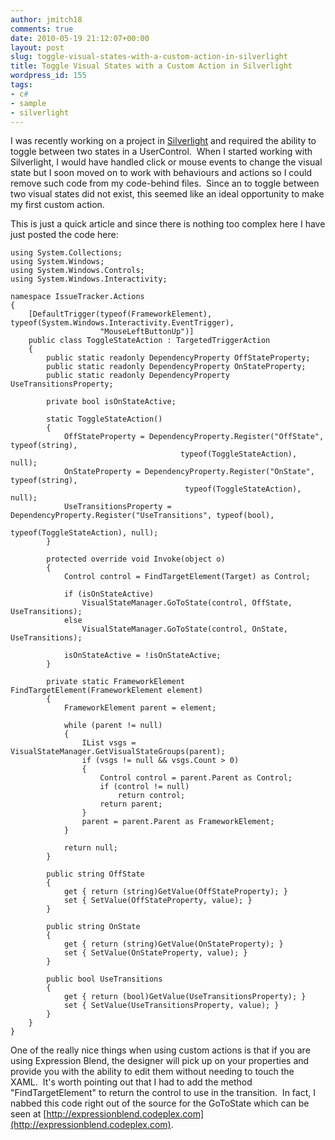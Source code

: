 ```yaml
---
author: jmitch18
comments: true
date: 2010-05-19 21:12:07+00:00
layout: post
slug: toggle-visual-states-with-a-custom-action-in-silverlight
title: Toggle Visual States with a Custom Action in Silverlight
wordpress_id: 155
tags:
- c#
- sample
- silverlight
---
```


I was recently working on a project in [Silverlight](http://www.silverlight.net) and required the ability to toggle between two states in a UserControl.  When I started working with Silverlight, I would have handled click or mouse events to change the visual state but I soon moved on to work with behaviours and actions so I could remove such code from my code-behind files.  Since an to toggle between two visual states did not exist, this seemed like an ideal opportunity to make my first custom action.

<!-- more -->

This is just a quick article and since there is nothing too complex here I have just posted the code here:


    using System.Collections;
    using System.Windows;
    using System.Windows.Controls;
    using System.Windows.Interactivity;

    namespace IssueTracker.Actions
    {
        [DefaultTrigger(typeof(FrameworkElement), typeof(System.Windows.Interactivity.EventTrigger),
                        "MouseLeftButtonUp")]
        public class ToggleStateAction : TargetedTriggerAction
        {
            public static readonly DependencyProperty OffStateProperty;
            public static readonly DependencyProperty OnStateProperty;
            public static readonly DependencyProperty UseTransitionsProperty;

            private bool isOnStateActive;

            static ToggleStateAction()
            {
                OffStateProperty = DependencyProperty.Register("OffState", typeof(string),
                                          typeof(ToggleStateAction), null);
                OnStateProperty = DependencyProperty.Register("OnState", typeof(string),
                                           typeof(ToggleStateAction), null);
                UseTransitionsProperty = DependencyProperty.Register("UseTransitions", typeof(bool),
                                                  typeof(ToggleStateAction), null);
            }

            protected override void Invoke(object o)
            {
                Control control = FindTargetElement(Target) as Control;

                if (isOnStateActive)
                    VisualStateManager.GoToState(control, OffState, UseTransitions);
                else
                    VisualStateManager.GoToState(control, OnState, UseTransitions);

                isOnStateActive = !isOnStateActive;
            }

            private static FrameworkElement FindTargetElement(FrameworkElement element)
            {
                FrameworkElement parent = element;

                while (parent != null)
                {
                    IList vsgs = VisualStateManager.GetVisualStateGroups(parent);
                    if (vsgs != null && vsgs.Count > 0)
                    {
                        Control control = parent.Parent as Control;
                        if (control != null)
                            return control;
                        return parent;
                    }
                    parent = parent.Parent as FrameworkElement;
                }

                return null;
            }

            public string OffState
            {
                get { return (string)GetValue(OffStateProperty); }
                set { SetValue(OffStateProperty, value); }
            }

            public string OnState
            {
                get { return (string)GetValue(OnStateProperty); }
                set { SetValue(OnStateProperty, value); }
            }

            public bool UseTransitions
            {
                get { return (bool)GetValue(UseTransitionsProperty); }
                set { SetValue(UseTransitionsProperty, value); }
            }
        }
    }


One of the really nice things when using custom actions is that if you are using Expression Blend, the designer will pick up on your properties and provide you with the ability to edit them without needing to touch the XAML.  It's worth pointing out that I had to add the method "FindTargetElement" to return the control to use in the transition.  In fact, I nabbed this code right out of the source for the GoToState which can be seen at [http://expressionblend.codeplex.com](http://expressionblend.codeplex.com).
